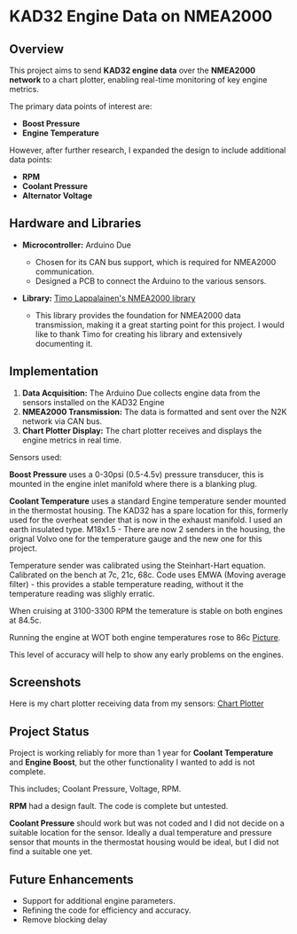 # KAD32 Engine Data on NMEA2000

## Overview
This project aims to send **KAD32 engine data** over the **NMEA2000 network** to a chart plotter, enabling real-time monitoring of key engine metrics. 

The primary data points of interest are:
- **Boost Pressure**
- **Engine Temperature**

However, after further research, I expanded the design to include additional data points:
- **RPM**
- **Coolant Pressure**
- **Alternator Voltage**


## Hardware and Libraries
- **Microcontroller:** Arduino Due  
    - Chosen for its CAN bus support, which is required for NMEA2000 communication.
    - Designed a PCB to connect the Arduino to the various sensors.
 
- **Library:** [Timo Lappalainen's NMEA2000 library](https://github.com/ttlappalainen/NMEA2000)  
    - This library provides the foundation for NMEA2000 data transmission, making it a great starting point for this project. I would like to thank Timo for creating his library and extensively documenting it.

## Implementation
1. **Data Acquisition:** The Arduino Due collects engine data from the sensors installed on the KAD32 Engine
2. **NMEA2000 Transmission:** The data is formatted and sent over the N2K network via CAN bus.
3. **Chart Plotter Display:** The chart plotter receives and displays the engine metrics in real time.

Sensors used:

**Boost Pressure** uses a 0-30psi (0.5-4.5v) pressure transducer, this is mounted in the engine inlet manifold where there is a blanking plug.

**Coolant Temperature** uses a standard Engine temperature sender mounted in the thermostat housing. The KAD32 has a spare location for this, formerly used for the overheat sender that is now in the exhaust manifold.
I used an earth insulated type. M18x1.5 - There are now 2 senders in the housing, the orignal Volvo one for the temperature gauge and the new one for this project.

Temperature sender was calibrated using the Steinhart-Hart equation. 
Calibrated on the bench at 7c, 21c, 68c.
Code uses EMWA (Moving average filter) - this provides a stable temperature reading, without it the temperature reading was slighly erratic.

When cruising at 3100-3300 RPM the temerature is stable on both engines at 84.5c.

Running the engine at WOT both engine temperatures rose to 86c [Picture](./Chartplotter_86c.jpeg).

This level of accuracy will help to show any early problems on the engines.

## Screenshots
Here is my chart plotter receiving data from my sensors: [Chart Plotter](./Chartplotter.jpeg)


## Project Status

Project is working reliably for more than 1 year for **Coolant Temperature** and **Engine Boost**, but the other functionality I wanted to add is not complete. 

This includes; Coolant Pressure, Voltage, RPM.

**RPM** had a design fault. The code is complete but untested.

**Coolant Pressure** should work but was not coded and I did not decide on a suitable location for the sensor. 
Ideally a dual temperature and pressure sensor that mounts in the thermostat housing would be ideal, but I did not find a suitable one yet.


## Future Enhancements
- Support for additional engine parameters.
- Refining the code for efficiency and accuracy.
- Remove blocking delay

